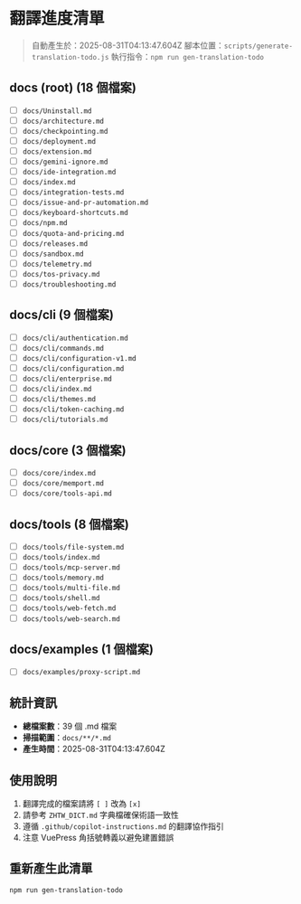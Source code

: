 # 翻譯進度清單

> 自動產生於：2025-08-31T04:13:47.604Z
> 腳本位置：`scripts/generate-translation-todo.js`
> 執行指令：`npm run gen-translation-todo`

## docs (root) (18 個檔案)

- [ ] `docs/Uninstall.md`
- [ ] `docs/architecture.md`
- [ ] `docs/checkpointing.md`
- [ ] `docs/deployment.md`
- [ ] `docs/extension.md`
- [ ] `docs/gemini-ignore.md`
- [ ] `docs/ide-integration.md`
- [ ] `docs/index.md`
- [ ] `docs/integration-tests.md`
- [ ] `docs/issue-and-pr-automation.md`
- [ ] `docs/keyboard-shortcuts.md`
- [ ] `docs/npm.md`
- [ ] `docs/quota-and-pricing.md`
- [ ] `docs/releases.md`
- [ ] `docs/sandbox.md`
- [ ] `docs/telemetry.md`
- [ ] `docs/tos-privacy.md`
- [ ] `docs/troubleshooting.md`

## docs/cli (9 個檔案)

- [ ] `docs/cli/authentication.md`
- [ ] `docs/cli/commands.md`
- [ ] `docs/cli/configuration-v1.md`
- [ ] `docs/cli/configuration.md`
- [ ] `docs/cli/enterprise.md`
- [ ] `docs/cli/index.md`
- [ ] `docs/cli/themes.md`
- [ ] `docs/cli/token-caching.md`
- [ ] `docs/cli/tutorials.md`

## docs/core (3 個檔案)

- [ ] `docs/core/index.md`
- [ ] `docs/core/memport.md`
- [ ] `docs/core/tools-api.md`

## docs/tools (8 個檔案)

- [ ] `docs/tools/file-system.md`
- [ ] `docs/tools/index.md`
- [ ] `docs/tools/mcp-server.md`
- [ ] `docs/tools/memory.md`
- [ ] `docs/tools/multi-file.md`
- [ ] `docs/tools/shell.md`
- [ ] `docs/tools/web-fetch.md`
- [ ] `docs/tools/web-search.md`

## docs/examples (1 個檔案)

- [ ] `docs/examples/proxy-script.md`

## 統計資訊

- **總檔案數**：39 個 .md 檔案
- **掃描範圍**：`docs/**/*.md`
- **產生時間**：2025-08-31T04:13:47.604Z

## 使用說明

1. 翻譯完成的檔案請將 `[ ]` 改為 `[x]`
2. 請參考 `ZHTW_DICT.md` 字典檔確保術語一致性
3. 遵循 `.github/copilot-instructions.md` 的翻譯協作指引
4. 注意 VuePress 角括號轉義以避免建置錯誤

## 重新產生此清單

```bash
npm run gen-translation-todo
```
